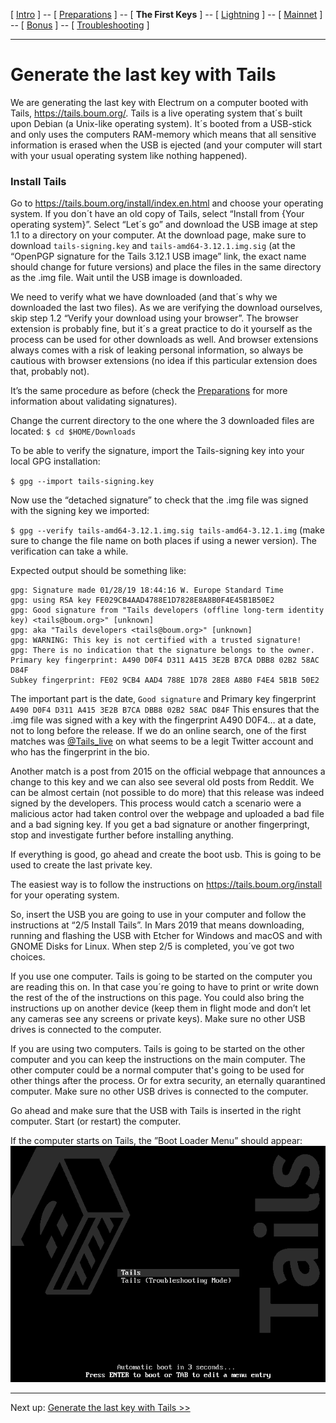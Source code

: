 [ [Intro](README.md) ] -- [ [Preparations](raspibolt_10_preparations.md) ] -- [ **The First Keys** ] -- [ [Lightning](raspibolt_40_lnd.md) ] -- [ [Mainnet](raspibolt_50_mainnet.md) ] -- [ [Bonus](raspibolt_60_bonus.md) ] -- [ [Troubleshooting](raspibolt_70_troubleshooting.md) ]

---

# Generate the last key with Tails

We are generating the last key with Electrum on a computer booted with Tails, https://tails.boum.org/. Tails is a live operating system that´s built upon Debian (a Unix-like operating system). 
It´s booted from a USB-stick and only uses the computers RAM-memory which means that all sensitive information is erased when the USB is ejected (and your computer will start with your usual operating system like nothing happened). 

### Install Tails
Go to https://tails.boum.org/install/index.en.html and choose your operating system. If you don´t have an old copy of Tails, select “Install from {Your operating system}”. 
Select “Let´s go” and download the USB image at step 1.1 to a directory on your computer. At the download page, make sure to download `tails-signing.key` and `tails-amd64-3.12.1.img.sig` (at the “OpenPGP signature for the Tails 3.12.1 USB image” link, the exact name should change for future versions) and place the files in the same directory as the .img file. 
Wait until the USB image is downloaded.

We need to verify what we have downloaded (and that´s why we downloaded the last two files). As we are verifying the download ourselves, skip step 1.2 “Verify your download using your browser”. The browser extension is probably fine, but it´s a great practice to do it yourself as the process can be used for other downloads as well. And browser extensions always comes with a risk of leaking personal information, so always be cautious with browser extensions (no idea if this particular extension does that, probably not). 

It’s the same procedure as before (check the [Preparations](raspibolt_10_preparations.md) for more information about validating signatures). 

Change the current directory to the one where the 3 downloaded files are located: 
`$ cd $HOME/Downloads`

To be able to verify the signature, import the Tails-signing key into your local GPG installation: 

`$ gpg --import tails-signing.key`

Now use the “detached signature” to check that the .img file was signed with the signing key we imported:

`$ gpg --verify tails-amd64-3.12.1.img.sig tails-amd64-3.12.1.img` (make sure to change the file name on both places if using a newer version). The verification can take a while. 

Expected output should be something like:
```
gpg: Signature made 01/28/19 18:44:16 W. Europe Standard Time 
gpg: using RSA key FE029CB4AAD4788E1D7828E8A8B0F4E45B1B50E2 
gpg: Good signature from "Tails developers (offline long-term identity key) <tails@boum.org>" [unknown] 
gpg: aka "Tails developers <tails@boum.org>" [unknown] 
gpg: WARNING: This key is not certified with a trusted signature! 
gpg: There is no indication that the signature belongs to the owner. 
Primary key fingerprint: A490 D0F4 D311 A415 3E2B B7CA DBB8 02B2 58AC D84F 
Subkey fingerprint: FE02 9CB4 AAD4 788E 1D78 28E8 A8B0 F4E4 5B1B 50E2 
```
The important part is the date, `Good signature` and Primary key fingerprint `A490 D0F4 D311 A415 3E2B B7CA DBB8 02B2 58AC D84F` 
This ensures that the .img file was signed with a key with the fingerprint A490 D0F4… at a date, not to long before the release. If we do an online search, one of the first matches was [@Tails_live](https://twitter.com/tails_live) on what seems to be a legit Twitter account and who has the fingerprint in the bio. 

Another match is a post from 2015 on the official webpage that announces a change to this key and we can also see several old posts from Reddit. We can be almost certain (not possible to do more) that this release was indeed signed by the developers. This process would catch a scenario were a malicious actor had taken control over the webpage and uploaded a bad file and a bad signing key. If you get a bad signature or another fingerpringt, stop and investigate further before installing anything. 

If everything is good, go ahead and create the boot usb. This is going to be used to create the last private key.  

The easiest way is to follow the instructions on https://tails.boum.org/install for your operating system. 

So, insert the USB you are going to use in your computer and follow the instructions at “2/5 Install Tails”. In Mars 2019 that means downloading, running and flashing the USB with Etcher for Windows and macOS and with GNOME Disks for Linux. When step 2/5 is completed, you´ve got two choices. 

If you use one computer. Tails is going to be started on the computer you are reading this on. In that case you´re going to have to print or write down the rest of the of the instructions on this page. You could also bring the instructions up on another device (keep them in flight mode and don’t let any cameras see any screens or private keys). Make sure no other USB drives is connected to the computer.

If you are using two computers. Tails is going to be started on the other computer and you can keep the instructions on the main computer. The other computer could be a normal computer that's going to be used for other things after the process. Or for extra security, an eternally quarantined computer. Make sure no other USB drives is connected to the computer.

Go ahead and make sure that the USB with Tails is inserted in the right computer. Start (or restart) the computer.

If the computer starts on Tails, the ”Boot Loader Menu” should appear:
![Tails boot loader](images/20_boot_loader.png)

---
Next up: [Generate the last key with Tails >>](hodl-guide_30_last-key.md)


